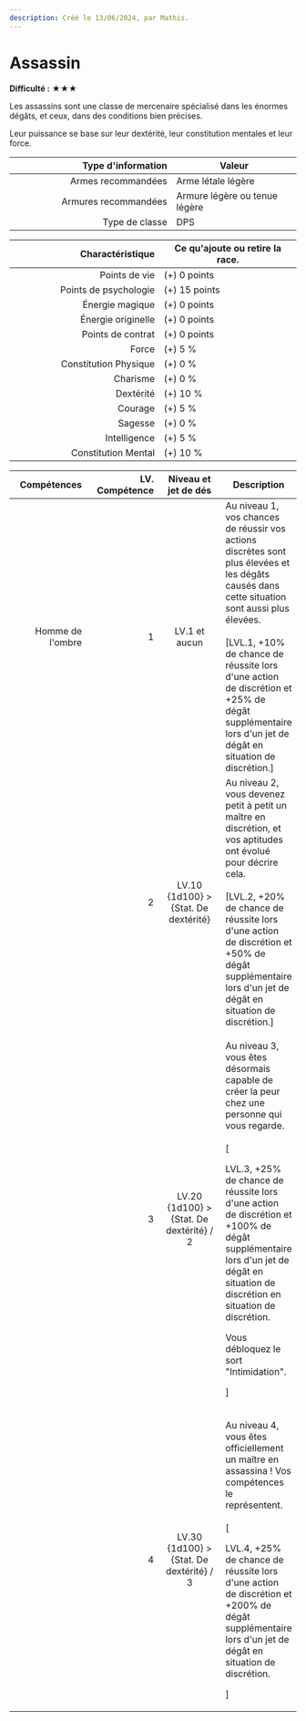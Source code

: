 ```yaml
---
description: Créé le 13/06/2024, par Mathis.
---
```


# Assassin

**Difficulté :** ★★★



Les assassins sont une classe de mercenaire spécialisé dans les énormes dégâts, et ceux, dans des conditions bien précises.

Leur puissance se base sur leur dextérité, leur constitution mentales et leur force.

<table><thead><tr><th width="269" align="right">Type d'information</th><th>Valeur</th></tr></thead><tbody><tr><td align="right">Armes recommandées</td><td>Arme létale légère</td></tr><tr><td align="right">Armures recommandées</td><td>Armure légère ou tenue légère</td></tr><tr><td align="right">Type de classe</td><td>DPS</td></tr></tbody></table>

<table><thead><tr><th width="247" align="right">Charactéristique</th><th>Ce qu'ajoute ou retire la race.</th></tr></thead><tbody><tr><td align="right">Points de vie</td><td>(+) 0 points</td></tr><tr><td align="right">Points de psychologie</td><td>(+) 15 points</td></tr><tr><td align="right">Énergie magique</td><td>(+) 0 points</td></tr><tr><td align="right">Énergie originelle</td><td>(+) 0 points</td></tr><tr><td align="right">Points de contrat</td><td>(+) 0 points</td></tr><tr><td align="right">Force</td><td>(+) 5 %</td></tr><tr><td align="right">Constitution Physique</td><td>(+) 0 %</td></tr><tr><td align="right">Charisme</td><td>(+) 0 %</td></tr><tr><td align="right">Dextérité</td><td>(+) 10 %</td></tr><tr><td align="right">Courage</td><td>(+) 5 %</td></tr><tr><td align="right">Sagesse</td><td>(+) 0 %</td></tr><tr><td align="right">Intelligence</td><td>(+) 5 %</td></tr><tr><td align="right">Constitution Mental</td><td>(+) 10 %</td></tr></tbody></table>

<table><thead><tr><th width="160" align="right">Compétences</th><th width="153" align="right">LV. Compétence</th><th width="179" align="center">Niveau et jet de dés</th><th>Description</th></tr></thead><tbody><tr><td align="right">Homme de l'ombre</td><td align="right">1</td><td align="center">LV.1 et aucun</td><td>Au niveau 1, vos chances de réussir vos actions discrètes sont plus élevées et les dégâts causés dans cette situation sont aussi plus élevées.<br><br>[LVL.1, +10% de chance de réussite lors d'une action de discrétion et +25% de dégât supplémentaire lors d'un jet de dégât en situation de discrétion.]</td></tr><tr><td align="right"></td><td align="right">2</td><td align="center">LV.10<br>{1d100} > {Stat. De dextérité}</td><td>Au niveau 2, vous devenez petit à petit un maître en discrétion, et vos aptitudes ont évolué pour décrire cela.<br><br>[LVL.2, +20% de chance de réussite lors d'une action de discrétion et +50% de dégât supplémentaire lors d'un jet de dégât en situation de discrétion.]</td></tr><tr><td align="right"></td><td align="right">3</td><td align="center">LV.20<br>{1d100} > {Stat. De dextérité} / 2</td><td><p>Au niveau 3, vous êtes désormais capable de créer la peur chez une personne qui vous regarde.<br><br>[</p><p>LVL.3, +25% de chance de réussite lors d'une action de discrétion et +100% de dégât supplémentaire lors d'un jet de dégât en situation de discrétion en situation de discrétion.</p><p></p><p>Vous débloquez le sort "Intimidation".</p><p>]</p></td></tr><tr><td align="right"></td><td align="right">4</td><td align="center">LV.30<br>{1d100} > {Stat. De dextérité} / 3</td><td><p>Au niveau 4, vous êtes officiellement un maître en assassina ! Vos compétences le représentent.<br><br>[</p><p>LVL.4, +25% de chance de réussite lors d'une action de discrétion et +200% de dégât supplémentaire lors d'un jet de dégât en situation de discrétion.</p><p>]</p></td></tr></tbody></table>
